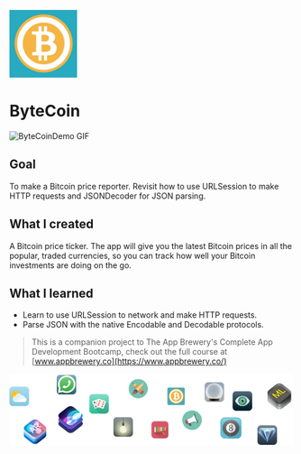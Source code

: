 
![ByteCoin Logo](Documentation/120.png)

# ByteCoin

![ByteCoinDemo GIF](Documentation/ByteCoinDemo.gif)

## Goal

To make a Bitcoin price reporter. Revisit how to use URLSession to make HTTP requests and JSONDecoder for JSON parsing.

## What I created

A Bitcoin price ticker. The app will give you the latest Bitcoin prices in all the popular, traded currencies, so you can track how well your Bitcoin investments are doing on the go.

## What I learned

* Learn to use URLSession to network and make HTTP requests.
* Parse JSON with the native Encodable and Decodable protocols. 


>This is a companion project to The App Brewery's Complete App Development Bootcamp, check out the full course at [www.appbrewery.co](https://www.appbrewery.co/)

![End Banner](Documentation/readme-end-banner.png)
